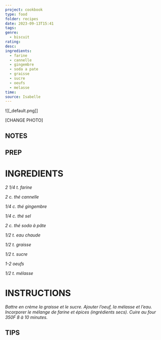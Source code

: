 ```yaml
---
project: cookbook
type: food
folder: recipes
date: 2023-09-13T15:41
tags: 
genre:
  - biscuit
rating: 
desc: 
ingredients:
  - farine
  - cannelle
  - gingembre
  - soda a pate
  - graisse
  - sucre
  - oeufs
  - melasse
time: 
source: Isabelle
---
```


![[_default.png]]

[CHANGE PHOTO]


## NOTES




## PREP


# INGREDIENTS

_2 1/4 t. farine_

_2 c. thé cannelle_

_1/4 c. thé gingembre_

_1/4 c. thé sel_

_2 c. thé soda à pâte_

_1/2 t. eau chaude_

_1/2 t. graisse_

_1/2 t. sucre_

_1-2 oeufs_

_1/2 t. mélasse_




# INSTRUCTIONS

_Battre en crème la graisse et le sucre. Ajouter_
_l’oeuf, la mélasse et l’eau. Incorporer le mélange_
_de farine et épices (ingrédients secs). Cuire_
_au four 350F 8 à 10 minutes._



## TIPS



